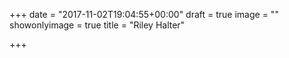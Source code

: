 +++
date = "2017-11-02T19:04:55+00:00"
draft = true
image = ""
showonlyimage = true
title = "Riley Halter"

+++
